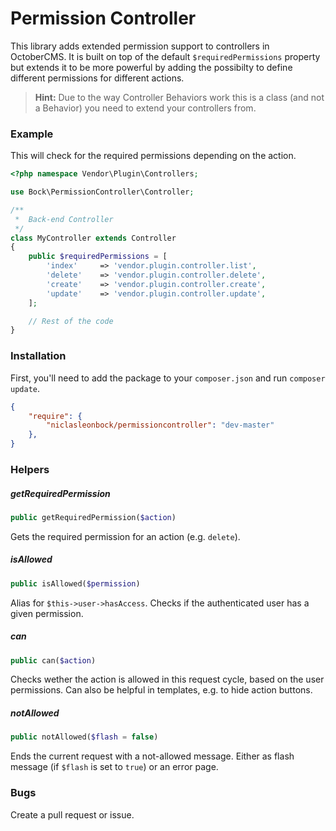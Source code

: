 # Permission Controller
This library adds extended permission support to controllers in OctoberCMS. It is built on top of the default `$requiredPermissions` property but extends it to be more powerful by adding the possibilty to define different permissions for different actions.

> **Hint:** Due to the way Controller Behaviors work this is a class (and not a Behavior) you need to extend your controllers from.

### Example
This will check for the required permissions depending on the action.
```php
<?php namespace Vendor\Plugin\Controllers;

use Bock\PermissionController\Controller;

/**
 *  Back-end Controller
 */
class MyController extends Controller
{
    public $requiredPermissions = [
        'index'     => 'vendor.plugin.controller.list',
        'delete'	=> 'vendor.plugin.controller.delete',
        'create'	=> 'vendor.plugin.controller.create',
        'update'	=> 'vendor.plugin.controller.update',
    ];

    // Rest of the code
}
```

### Installation
First, you'll need to add the package to your `composer.json` and run `composer update`.

```json
{
    "require": {
        "niclasleonbock/permissioncontroller": "dev-master"
    },
}
```

### Helpers
##### getRequiredPermission
```php
public getRequiredPermission($action)
```

Gets the required permission for an action (e.g. `delete`).


##### isAllowed
```php
public isAllowed($permission)
```

Alias for `$this->user->hasAccess`. Checks if the authenticated user has a given permission.


##### can
```php
public can($action)
```

Checks wether the action is allowed in this request cycle, based on the user permissions. Can also be helpful in templates, e.g. to hide action buttons.


##### notAllowed
```php
public notAllowed($flash = false)
```

Ends the current request with a not-allowed message.
Either as flash message (if `$flash` is set to `true`) or an error page.


### Bugs
Create a pull request or issue.

